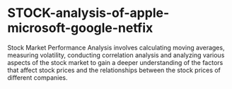 # STOCK-analysis-of-apple-microsoft-google-netfix
Stock Market Performance Analysis involves calculating moving averages, measuring volatility, conducting correlation analysis and analyzing various aspects of the stock market to gain a deeper understanding of the factors that affect stock prices and the relationships between the stock prices of different companies.
